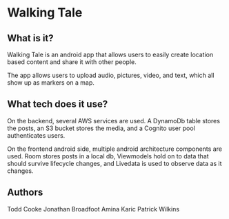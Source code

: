 # Walking Tale

## What is it?

Walking Tale is an android app that allows users
to easily create location based content and share it with other people.

The app allows users to upload audio, pictures, video, and text, which all show
up as markers on a map.

## What tech does it use?

On the backend, several AWS services are used. A DynamoDb table stores the posts,
an S3 bucket stores the media, and a Cognito user pool authenticates users.

On the frontend android side, multiple android architecture components are used.
Room stores posts in a local db, Viewmodels hold on to data that should survive
lifecycle changes, and Livedata is used to observe data as it changes.

## Authors
Todd Cooke
Jonathan Broadfoot
Amina Karic
Patrick Wilkins